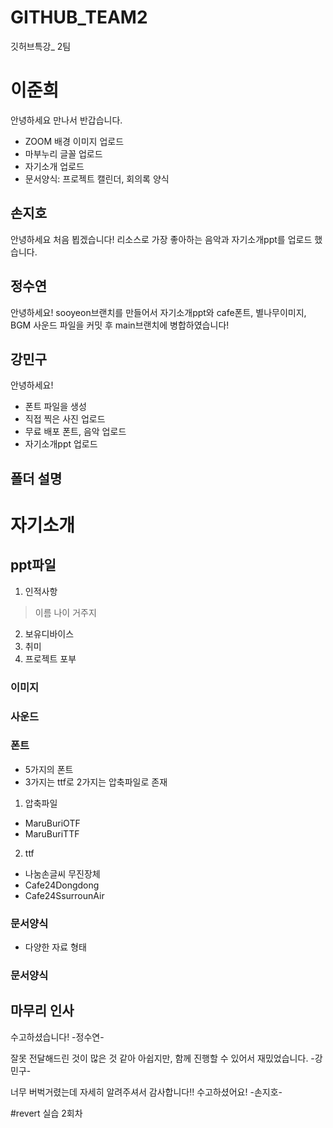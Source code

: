 # GITHUB_TEAM2
깃허브특강_ 2팀


# 이준희
안녕하세요
만나서 반갑습니다.
- ZOOM 배경 이미지 업로드
- 마부누리 글꼴 업로드
- 자기소개 업로드
- 문서양식: 프로젝트 캘린더, 회의록 양식


## 손지호
안녕하세요 처음 뵙겠습니다!
리소스로 가장 좋아하는 음악과 자기소개ppt를 업로드 했습니다.

## 정수연
안녕하세요!
sooyeon브랜치를 만들어서 자기소개ppt와 cafe폰트, 별나무이미지, BGM 사운드 파일을 커밋 후 main브랜치에 병합하였습니다!


## 강민구
안녕하세요!
* 폰트 파일을 생성
* 직접 찍은 사진 업로드
* 무료 배포 폰트, 음악 업로드
* 자기소개ppt 업로드



## 폴더 설명
자기소개
===============
## ppt파일
1. 인적사항
>이름
>나이
>거주지
2. 보유디바이스
3. 취미
4. 프로젝트 포부

### 이미지

### 사운드

### 폰트

* 5가지의 폰트
* 3가지는 ttf로 2가지는 압축파일로 존재

1. 압축파일
* MaruBuriOTF
* MaruBuriTTF

2. ttf
* 나눔손글씨 무진장체
* Cafe24Dongdong
* Cafe24SsurrounAir

### 문서양식
- 다양한 자료 형태
### 문서양식

## 마무리 인사
수고하셨습니다! -정수연-

잘못 전달해드린 것이 많은 것 같아 아쉽지만, 
함께 진행할 수 있어서 재밌었습니다. -강민구-

너무 버벅거렸는데 자세히 알려주셔서 감사합니다!! 수고하셨어요! -손지호-



#revert 실습 2회차